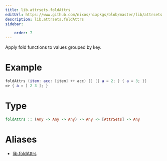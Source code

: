 ```yaml
---
title: lib.attrsets.foldAttrs
editUrl: https://www.github.com/nixos/nixpkgs/blob/master/lib/attrsets.nix#L508C5
description: lib.attrsets.foldAttrs
sidebar:

    order: 7
---
```


Apply fold functions to values grouped by key.

# Example

```nix
foldAttrs (item: acc: [item] ++ acc) [] [{ a = 2; } { a = 3; }]
=> { a = [ 2 3 ]; }
```

# Type

```haskell
foldAttrs :: (Any -> Any -> Any) -> Any -> [AttrSets] -> Any
```


# Aliases

- [lib.foldAttrs](/nix-doc-comments/reference/lib/lib-foldAttrs)


